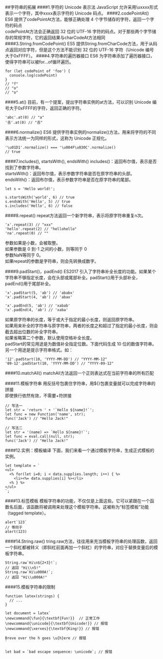 ##字符串的拓展
####1.字符的 Unicode 表示法
JavaScript 允许采用\uxxxx形式表示一个字符，其中xxxx表示字符的 Unicode 码点。
####2.codePointAt()
ES6 提供了codePointAt方法，能够正确处理 4 个字节储存的字符，返回一个字符的码点    
codePointAt方法会正确返回 32 位的 UTF-16 字符的码点。对于那些两个字节储存的常规字符，它的返回结果与charCodeAt方法相同
####3.String.fromCodePoint()
ES5 提供String.fromCharCode方法，用于从码点返回对应字符，但是这个方法不能识别 32 位的 UTF-16 字符（Unicode 编号大于0xFFFF）。
####4.字符串的遍历器接口
ES6 为字符串添加了遍历器接口，使得字符串可以被for...of循环遍历。
```
for (let codePoint of 'foo') {
  console.log(codePoint)
}
// "f"
// "o"
// "o"
```
####5.at() 
目前，有一个提案，提出字符串实例的at方法，可以识别 Unicode 编号大于0xFFFF的字符，返回正确的字符。
```
'abc'.at(0) // "a"
'𠮷'.at(0) // "𠮷"
```
####6.normalize()
ES6 提供字符串实例的normalize()方法，用来将字符的不同表示方法统一为同样的形式，这称为 Unicode 正规化。
```
'\u01D1'.normalize() === '\u004F\u030C'.normalize()
// true
```
####7.includes(), startsWith(), endsWith()
includes()：返回布尔值，表示是否找到了参数字符串。   
startsWith()：返回布尔值，表示参数字符串是否在原字符串的头部。   
endsWith()：返回布尔值，表示参数字符串是否在原字符串的尾部。   
```
let s = 'Hello world!';

s.startsWith('world', 6) // true
s.endsWith('Hello', 5) // true
s.includes('Hello', 6) // false
```

####8.repeat()
repeat方法返回一个新字符串，表示将原字符串重复n次。
```
'x'.repeat(3) // "xxx"
'hello'.repeat(2) // "hellohello"
'na'.repeat(0) // ""
```
参数如果是小数，会被取整。    
如果参数是 0 到-1 之间的小数，则等同于 0   
参数NaN等同于 0。  
如果repeat的参数是字符串，则会先转换成数字。    

####9.padStart()，padEnd()
ES2017 引入了字符串补全长度的功能。如果某个字符串不够指定长度，会在头部或尾部补全。padStart()用于头部补全，padEnd()用于尾部补全。
```
'x'.padStart(5, 'ab') // 'ababx'
'x'.padStart(4, 'ab') // 'abax'

'x'.padEnd(5, 'ab') // 'xabab'
'x'.padEnd(4, 'ab') // 'xaba'
```
如果原字符串的长度，等于或大于指定的最小长度，则返回原字符串。     
如果用来补全的字符串与原字符串，两者的长度之和超过了指定的最小长度，则会截去超出位数的补全字符串。    
如果省略第二个参数，默认使用空格补全长度。      
padStart的常见用途是为数值补全指定位数。下面代码生成 10 位的数值字符串。     
另一个用途是提示字符串格式。如：
```
'12'.padStart(10, 'YYYY-MM-DD') // "YYYY-MM-12"
'09-12'.padStart(10, 'YYYY-MM-DD') // "YYYY-09-12"
```

####10.matchAll()
matchAll方法返回一个正则表达式在当前字符串的所有匹配

####11.模板字符串
用反括号包裹住字符串，用${}包裹变量就可以完成字符串的拼接     
即使换行依然有效，不需要+符拼接    
```
// 写法一
let str = 'return ' + '`Hello ${name}!`';
let func = new Function('name', str);
func('Jack') // "Hello Jack!"

// 写法二
let str = '(name) => `Hello ${name}!`';
let func = eval.call(null, str);
func('Jack') // "Hello Jack!"
```

####12.实例：模板编译
下面，我们来看一个通过模板字符串，生成正式模板的实例。
```
let template = `
<ul>
  <% for(let i=0; i < data.supplies.length; i++) { %>
    <li><%= data.supplies[i] %></li>
  <% } %>
</ul>
`;
```

####13.标签模板
模板字符串的功能，不仅仅是上面这些。它可以紧跟在一个函数名后面，该函数将被调用来处理这个模板字符串。这被称为“标签模板”功能（tagged template）。
```
alert`123`
// 等同于
alert(123)
```

####14.String.raw()
tring.raw方法，往往用来充当模板字符串的处理函数，返回一个斜杠都被转义（即斜杠前面再加一个斜杠）的字符串，对应于替换变量后的模板字符串。
```
String.raw`Hi\n${2+3}!`;
// 返回 "Hi\\n5!"
String.raw`Hi\u000A!`;
// 返回 "Hi\\u000A!"
```
####15.模板字符串的限制 

```
function latex(strings) {
  // ...
}

let document = latex`
\newcommand{\fun}{\textbf{Fun!}}  // 正常工作
\newcommand{\unicode}{\textbf{Unicode!}} // 报错
\newcommand{\xerxes}{\textbf{King!}} // 报错

Breve over the h goes \u{h}ere // 报错
`
```
```
let bad = `bad escape sequence: \unicode`; // 报错
```